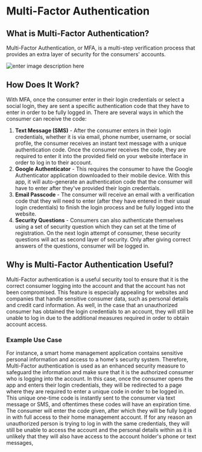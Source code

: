 # Multi-Factor Authentication

## What is Multi-Factor Authentication?

Multi-Factor Authentication, or MFA, is a multi-step verification process that provides an extra layer of security for the consumers' accounts.

![enter image description here](https://apidocs.lrcontent.com/images/2factor-authentication-1_148485b58f41a6731b7.07692532.png "enter image title here")

## How Does It Work?

 With MFA, once the consumer enter in their login credentials or select a social login, they are sent a specific authentication code that they have to enter in order to be fully logged in. There are several ways in which the consumer can receive the code:

1. <b>Text Message (SMS)</b> - After the consumer enters in their login credentials, whether it is via email, phone number, username, or social profile, the consumer receives an instant text message with a unique authentication code. Once the consumer receives the code, they are required to enter it into the provided field on your website interface in order to log in to their account.
2. <b>Google Authenticator</b> - This requires the consumer to have the Google Authenticator application downloaded to their mobile device. With this app, it will auto-generate an authentication code that the consumer will have to enter after they've provided their login credentials.
3. <b>Email Passcode</b> - The consumer will receive an email with a verification code that they will need to enter (after they have entered in their usual login credentials) to finish the login process and be fully logged into the website.
4. <b>Security Questions</b> - Consumers can also authenticate themselves using a set of security question which they can set at the time of registration. On the next login attempt of consumer, these security questions will act as second layer of security. Only after giving correct answers of the questions, consumer will be logged in.

## Why is Multi-Factor Authentication Useful?

Multi-Factor authentication is a useful security tool to ensure that it is the correct consumer logging into the account and that the account has not been compromised. This feature is especially appealing for websites and companies that handle sensitive consumer data, such as personal details and credit card information. As well, in the case that an unauthorized consumer has obtained the login credentials to an account, they will still be unable to log in due to the additional measures required in order to obtain account access.

### Example Use Case

For instance, a smart home management application contains sensitive personal information and access to a home's security system. Therefore, Multi-Factor authentication is used as an enhanced security measure to safeguard the information and make sure that it is the authorized consumer who is logging into the account. In this case, once the consumer opens the app and enters their login credentials, they will be redirected to a page where they are required to enter a unique code in order to be logged in. This unique one-time code is instantly sent to the consumer via text message or SMS, and oftentimes these codes will have an expiration time. The consumer will enter the code given, after which they will be fully logged in with full access to their home management account. If for any reason an unauthorized person is trying to log in with the same credentials, they will still be unable to access the account and the personal details within as it is unlikely that they will also have access to the account holder's phone or text messages,
